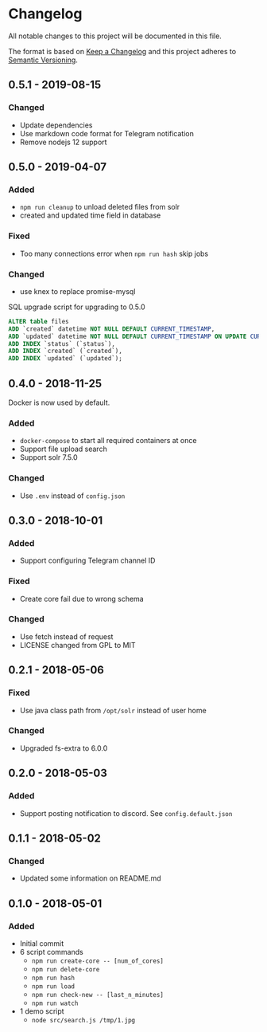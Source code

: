 # Changelog
All notable changes to this project will be documented in this file.

The format is based on [Keep a Changelog](http://keepachangelog.com/en/1.0.0/)
and this project adheres to [Semantic Versioning](http://semver.org/spec/v2.0.0.html).

## 0.5.1 - 2019-08-15
### Changed
- Update dependencies
- Use markdown code format for Telegram notification
- Remove nodejs 12 support

## 0.5.0 - 2019-04-07
### Added
- `npm run cleanup` to unload deleted files from solr
- created and updated time field in database

### Fixed
- Too many connections error when `npm run hash` skip jobs

### Changed
- use knex to replace promise-mysql

SQL upgrade script for upgrading to 0.5.0
```sql
ALTER table files
ADD `created` datetime NOT NULL DEFAULT CURRENT_TIMESTAMP,
ADD `updated` datetime NOT NULL DEFAULT CURRENT_TIMESTAMP ON UPDATE CURRENT_TIMESTAMP,
ADD INDEX `status` (`status`),
ADD INDEX `created` (`created`),
ADD INDEX `updated` (`updated`);
```

## 0.4.0 - 2018-11-25
Docker is now used by default.
### Added
- `docker-compose` to start all required containers at once
- Support file upload search
- Support solr 7.5.0

### Changed
- Use `.env` instead of `config.json`

## 0.3.0 - 2018-10-01
### Added
- Support configuring Telegram channel ID

### Fixed
- Create core fail due to wrong schema

### Changed
- Use fetch instead of request
- LICENSE changed from GPL to MIT

## 0.2.1 - 2018-05-06
### Fixed
- Use java class path from `/opt/solr` instead of user home

### Changed
- Upgraded fs-extra to 6.0.0

## 0.2.0 - 2018-05-03
### Added
- Support posting notification to discord. See `config.default.json`

## 0.1.1 - 2018-05-02
### Changed
- Updated some information on README.md

## 0.1.0 - 2018-05-01
### Added
- Initial commit
- 6 script commands
  - `npm run create-core -- [num_of_cores]`
  - `npm run delete-core`
  - `npm run hash`
  - `npm run load`
  - `npm run check-new -- [last_n_minutes]`
  - `npm run watch`
- 1 demo script
  - `node src/search.js /tmp/1.jpg`
